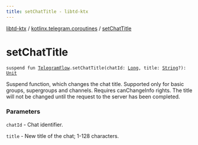 ```yaml
---
title: setChatTitle - libtd-ktx
---
```


[libtd-ktx](../index.html) / [kotlinx.telegram.coroutines](index.html) / [setChatTitle](./set-chat-title.html)

# setChatTitle

`suspend fun `[`TelegramFlow`](../kotlinx.telegram.core/-telegram-flow/index.html)`.setChatTitle(chatId: `[`Long`](https://kotlinlang.org/api/latest/jvm/stdlib/kotlin/-long/index.html)`, title: `[`String`](https://kotlinlang.org/api/latest/jvm/stdlib/kotlin/-string/index.html)`?): `[`Unit`](https://kotlinlang.org/api/latest/jvm/stdlib/kotlin/-unit/index.html)

Suspend function, which changes the chat title. Supported only for basic groups, supergroups and
channels. Requires canChangeInfo rights. The title will not be changed until the request to the
server has been completed.

### Parameters

`chatId` - Chat identifier.

`title` - New title of the chat; 1-128 characters.